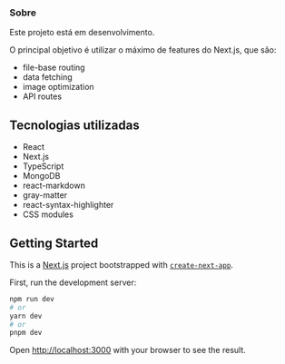 ### Sobre

Este projeto está em desenvolvimento.

O principal objetivo é utilizar o máximo de features do Next.js, que são:

- file-base routing
- data fetching
- image optimization
- API routes

## Tecnologias utilizadas

- React
- Next.js
- TypeScript
- MongoDB
- react-markdown
- gray-matter
- react-syntax-highlighter
- CSS modules

## Getting Started

This is a [Next.js](https://nextjs.org/) project bootstrapped with [`create-next-app`](https://github.com/vercel/next.js/tree/canary/packages/create-next-app).

First, run the development server:

```bash
npm run dev
# or
yarn dev
# or
pnpm dev
```

Open [http://localhost:3000](http://localhost:3000) with your browser to see the result.
